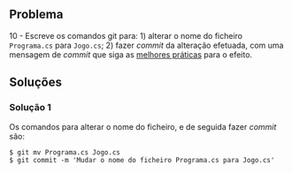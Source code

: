 ## Problema

10 - Escreve os comandos git para: 1) alterar o nome do ficheiro `Programa.cs`
para `Jogo.cs`; 2) fazer _commit_ da alteração efetuada, com uma mensagem de
_commit_ que siga as [melhores práticas](https://gist.github.com/robertpainsi/b632364184e70900af4ab688decf6f53)
para o efeito.

## Soluções

### Solução 1

Os comandos para alterar o nome do ficheiro, e de seguida fazer _commit_ são:

```
$ git mv Programa.cs Jogo.cs
$ git commit -m 'Mudar o nome do ficheiro Programa.cs para Jogo.cs'
```